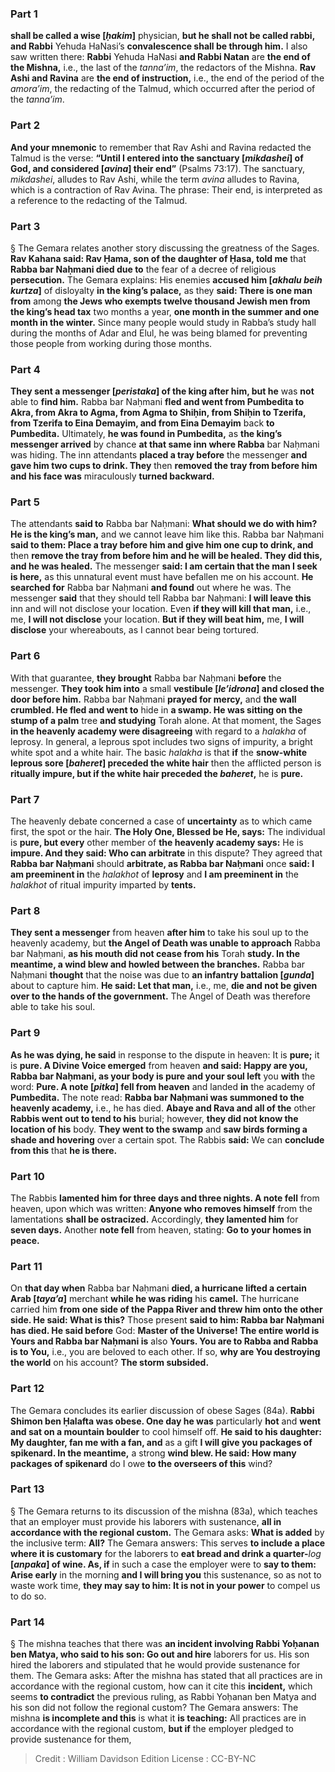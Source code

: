 
### Part 1
<b>shall be called a wise [<i>ḥakim</i>]</b> physician, <b>but he shall not be called rabbi, and Rabbi</b> Yehuda HaNasi’s <b>convalescence shall be through him.</b> I also saw written there: <b>Rabbi</b> Yehuda HaNasi <b>and Rabbi Natan</b> are <b>the end of the Mishna,</b> i.e., the last of the <i>tanna’im</i>, the redactors of the Mishna. <b>Rav Ashi and Ravina</b> are <b>the end of instruction,</b> i.e., the end of the period of the <i>amora’im</i>, the redacting of the Talmud, which occurred after the period of the <i>tanna’im</i>.

### Part 2
<b>And your mnemonic</b> to remember that Rav Ashi and Ravina redacted the Talmud is the verse: <b>“Until I entered into the sanctuary [<i>mikdashei</i>] of God, and considered [<i>avina</i>] their end”</b> (Psalms 73:17). The sanctuary, <i>mikdashei</i>, alludes to Rav Ashi, while the term <i>avina</i> alludes to Ravina, which is a contraction of Rav Avina. The phrase: Their end, is interpreted as a reference to the redacting of the Talmud.

### Part 3
§ The Gemara relates another story discussing the greatness of the Sages. <b>Rav Kahana said: Rav Ḥama, son of the daughter of Ḥasa, told me</b> that <b>Rabba bar Naḥmani died due to</b> the fear of a decree of religious <b>persecution.</b> The Gemara explains: His enemies <b>accused him [<i>akhalu beih kurtza</i>]</b> of disloyalty <b>in the king’s palace,</b> as they <b>said: There is one man from</b> among <b>the Jews who exempts twelve thousand Jewish men from the king’s head tax</b> two months a year, <b>one month in the summer and one month in the winter.</b> Since many people would study in Rabba’s study hall during the months of Adar and Elul, he was being blamed for preventing those people from working during those months.

### Part 4
<b>They sent a messenger [<i>peristaka</i>] of the king after him, but he</b> was <b>not</b> able to <b>find him.</b> Rabba bar Naḥmani <b>fled and went from Pumbedita to Akra, from Akra to Agma, from Agma to Shiḥin, from Shiḥin to Tzerifa, from Tzerifa to Eina Demayim, and from Eina Demayim</b> back <b>to Pumbedita.</b> Ultimately, <b>he was found in Pumbedita,</b> as <b>the king’s messenger arrived</b> by chance <b>at that same inn where Rabba</b> bar Naḥmani was hiding. The inn attendants <b>placed a tray before</b> the messenger <b>and gave him two cups to drink. They</b> then <b>removed the tray from before him and his face was</b> miraculously <b>turned backward.</b>

### Part 5
The attendants <b>said to</b> Rabba bar Naḥmani: <b>What should we do with him? He is the king’s man,</b> and we cannot leave him like this. Rabba bar Naḥmani <b>said to them: Place a tray before him and give him one cup to drink, and</b> then <b>remove the tray from before him and he will be healed. They did this, and he was healed.</b> The messenger <b>said: I am certain that the man I seek is here,</b> as this unnatural event must have befallen me on his account. <b>He searched for</b> Rabba bar Naḥmani <b>and found</b> out where he was. The messenger <b>said</b> that they should tell Rabba bar Naḥmani: <b>I will leave this</b> inn and will not disclose your location. Even <b>if they will kill that man,</b> i.e., me, <b>I will not disclose</b> your location. <b>But if they will beat him,</b> me, <b>I will disclose</b> your whereabouts, as I cannot bear being tortured.

### Part 6
With that guarantee, <b>they brought</b> Rabba bar Naḥmani <b>before</b> the messenger. <b>They took him into</b> a small <b>vestibule [<i>le’idrona</i>] and closed the door before him.</b> Rabba bar Naḥmani <b>prayed for mercy,</b> and <b>the wall crumbled. He fled and went to</b> hide in <b>a swamp. He was sitting on the stump of a palm</b> tree <b>and studying</b> Torah alone. At that moment, the Sages <b>in the heavenly academy were disagreeing</b> with regard to a <i>halakha</i> of leprosy. In general, a leprous spot includes two signs of impurity, a bright white spot and a white hair. The basic <i>halakha</i> is that <b>if</b> the <b>snow-white leprous sore [<i>baheret</i>] preceded the white hair</b> then the afflicted person is <b>ritually impure, but if the white hair preceded the <i>baheret</i>,</b> he is <b>pure.</b>

### Part 7
The heavenly debate concerned a case of <b>uncertainty</b> as to which came first, the spot or the hair. <b>The Holy One, Blessed be He, says:</b> The individual is <b>pure, but every</b> other member of <b>the heavenly academy says:</b> He is <b>impure. And they said: Who can arbitrate</b> in this dispute? They agreed that <b>Rabba bar Naḥmani</b> should <b>arbitrate, as Rabba bar Naḥmani</b> once <b>said: I am preeminent in</b> the <i>halakhot</i> of <b>leprosy</b> and <b>I am preeminent in</b> the <i>halakhot</i> of ritual impurity imparted by <b>tents.</b>

### Part 8
<b>They sent a messenger</b> from heaven <b>after him</b> to take his soul up to the heavenly academy, but <b>the Angel of Death was unable to approach</b> Rabba bar Naḥmani, <b>as his mouth did not cease from his</b> Torah <b>study. In the meantime, a wind blew and howled between the branches.</b> Rabba bar Naḥmani <b>thought</b> that the noise was due to <b>an infantry battalion [<i>gunda</i>]</b> about to capture him. <b>He said: Let that man,</b> i.e., me, <b>die and not be given over to the hands of the government.</b> The Angel of Death was therefore able to take his soul.

### Part 9
<b>As he was dying, he said</b> in response to the dispute in heaven: It is <b>pure;</b> it is <b>pure. A Divine Voice emerged</b> from heaven <b>and said: Happy are you, Rabba bar Naḥmani, as your body is pure and your soul left</b> you <b>with</b> the word: <b>Pure. A note [<i>pitka</i>] fell from heaven</b> and landed <b>in</b> the academy of <b>Pumbedita.</b> The note read: <b>Rabba bar Naḥmani was summoned to the heavenly academy,</b> i.e., he has died. <b>Abaye and Rava and all of the</b> other <b>Rabbis went out to tend to his</b> burial; however, <b>they did not know the location of his</b> body. <b>They went to the swamp</b> and <b>saw birds forming a shade and hovering</b> over a certain spot. The Rabbis <b>said:</b> We can <b>conclude from this</b> that <b>he is there.</b>

### Part 10
The Rabbis <b>lamented him for three days and three nights. A note fell</b> from heaven, upon which was written: <b>Anyone who removes himself</b> from the lamentations <b>shall be ostracized.</b> Accordingly, <b>they lamented him</b> for <b>seven days.</b> Another <b>note fell</b> from heaven, stating: <b>Go to your homes in peace.</b>

### Part 11
On <b>that day when</b> Rabba bar Naḥmani <b>died, a hurricane lifted a certain Arab [<i>taya’a</i>]</b> merchant <b>while he was riding</b> his <b>camel.</b> The hurricane carried him <b>from one side of the Pappa River and threw him onto the other side. He said: What is this?</b> Those present <b>said to him: Rabba bar Naḥmani has died. He said before</b> God: <b>Master of the Universe! The entire world is Yours and Rabba bar Naḥmani is</b> also <b>Yours. You are to Rabba and Rabba is to You,</b> i.e., you are beloved to each other. If so, <b>why are You destroying the world</b> on his account? <b>The storm subsided.</b>

### Part 12
The Gemara concludes its earlier discussion of obese Sages (84a). <b>Rabbi Shimon ben Ḥalafta was obese. One day he was</b> particularly <b>hot</b> and <b>went and sat on a mountain boulder</b> to cool himself off. <b>He said to his daughter: My daughter, fan me with a fan, and</b> as a gift <b>I will give you packages of spikenard. In the meantime,</b> a strong <b>wind blew. He said: How many packages of spikenard</b> do I owe <b>to the overseers of this</b> wind?

### Part 13
§ The Gemara returns to its discussion of the mishna (83a), which teaches that an employer must provide his laborers with sustenance, <b>all in accordance with the regional custom.</b> The Gemara asks: <b>What is added</b> by the inclusive term: <b>All?</b> The Gemara answers: This serves <b>to include a place where it is customary</b> for the laborers to <b>eat bread and drink a quarter-</b><i>log</i> <b>[<i>anpaka</i>] of wine. As, if</b> in such a case the employer were to <b>say to them: Arise early</b> in the morning <b>and I will bring you</b> this sustenance, so as not to waste work time, <b>they may say to him: It is not in your power</b> to compel us to do so.

### Part 14
§ The mishna teaches that there was <b>an incident involving Rabbi Yoḥanan ben Matya, who said to his son: Go out and hire</b> laborers for us. His son hired the laborers and stipulated that he would provide sustenance for them. The Gemara asks: After the mishna has stated that all practices are in accordance with the regional custom, how can it cite this <b>incident,</b> which seems <b>to contradict</b> the previous ruling, as Rabbi Yoḥanan ben Matya and his son did not follow the regional custom? The Gemara answers: The mishna <b>is incomplete and this</b> is what it <b>is teaching:</b> All practices are in accordance with the regional custom, <b>but if</b> the employer pledged to provide sustenance for them,

>Credit : William Davidson Edition
>License : CC-BY-NC